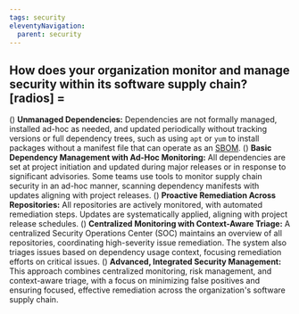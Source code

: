 ```yaml
---
tags: security
eleventyNavigation:
  parent: security
---
```


## How does your organization monitor and manage security within its software supply chain?[radios] =

() **Unmanaged Dependencies:** Dependencies are not formally managed, installed ad-hoc as needed, and updated periodically without tracking versions or full dependency trees, such as using `apt` or `yum` to install packages without a manifest file that can operate as an [SBOM](https://www.nist.gov/itl/executive-order-14028-improving-nations-cybersecurity/software-supply-chain-security-guidance).
() **Basic Dependency Management with Ad-Hoc Monitoring:** All dependencies are set at project initiation and updated during major releases or in response to significant advisories. Some teams use tools to monitor supply chain security in an ad-hoc manner, scanning dependency manifests with updates aligning with project releases.
() **Proactive Remediation Across Repositories:** All repositories are actively monitored, with automated remediation steps. Updates are systematically applied, aligning with project release schedules.
() **Centralized Monitoring with Context-Aware Triage:** A centralized Security Operations Center (SOC) maintains an overview of all repositories, coordinating high-severity issue remediation. The system also triages issues based on dependency usage context, focusing remediation efforts on critical issues.
() **Advanced, Integrated Security Management:** This approach combines centralized monitoring, risk management, and context-aware triage, with a focus on minimizing false positives and ensuring focused, effective remediation across the organization's software supply chain.
